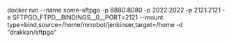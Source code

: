 docker run --name some-sftpgo -p 8880:8080 -p 2022:2022 -p 2121:2121 -e SFTPGO_FTPD__BINDINGS__0__PORT=2121  --mount type=bind,source=/home/mrrobot/jenkinser,target=/home -d "drakkan/sftpgo"